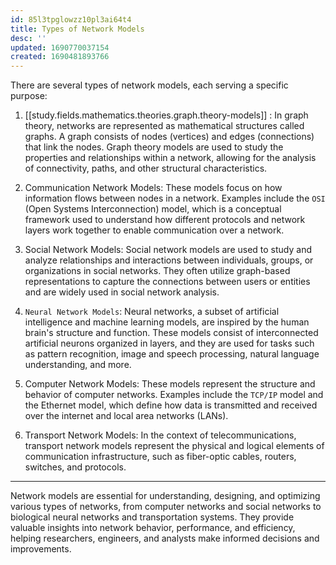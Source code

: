 ```yaml
---
id: 85l3tpglowzz10pl3ai64t4
title: Types of Network Models
desc: ''
updated: 1690770037154
created: 1690481893766
---
```


There are several types of network models, each serving a specific purpose:

1. [[study.fields.mathematics.theories.graph.theory-models]] : In graph theory, networks are represented as mathematical structures called graphs. A graph consists of nodes (vertices) and edges (connections) that link the nodes. Graph theory models are used to study the properties and relationships within a network, allowing for the analysis of connectivity, paths, and other structural characteristics. 

2. Communication Network Models: These models focus on how information flows between nodes in a network. Examples include the `OSI` (Open Systems Interconnection) model, which is a conceptual framework used to understand how different protocols and network layers work together to enable communication over a network.

3. Social Network Models: Social network models are used to study and analyze relationships and interactions between individuals, groups, or organizations in social networks. They often utilize graph-based representations to capture the connections between users or entities and are widely used in social network analysis.

4. `Neural Network Models`: Neural networks, a subset of artificial intelligence and machine learning models, are inspired by the human brain's structure and function. These models consist of interconnected artificial neurons organized in layers, and they are used for tasks such as pattern recognition, image and speech processing, natural language understanding, and more.

5. Computer Network Models: These models represent the structure and behavior of computer networks. Examples include the `TCP/IP` model and the Ethernet model, which define how data is transmitted and received over the internet and local area networks (LANs).

6. Transport Network Models: In the context of telecommunications, transport network models represent the physical and logical elements of communication infrastructure, such as fiber-optic cables, routers, switches, and protocols.

---

Network models are essential for understanding, designing, and optimizing various types of networks, from computer networks and social networks to biological neural networks and transportation systems. They provide valuable insights into network behavior, performance, and efficiency, helping researchers, engineers, and analysts make informed decisions and improvements.